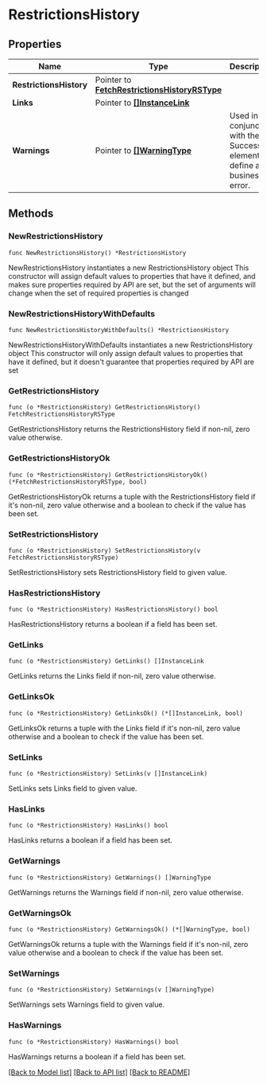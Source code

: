 # RestrictionsHistory

## Properties

Name | Type | Description | Notes
------------ | ------------- | ------------- | -------------
**RestrictionsHistory** | Pointer to [**FetchRestrictionsHistoryRSType**](FetchRestrictionsHistoryRSType.md) |  | [optional] 
**Links** | Pointer to [**[]InstanceLink**](InstanceLink.md) |  | [optional] 
**Warnings** | Pointer to [**[]WarningType**](WarningType.md) | Used in conjunction with the Success element to define a business error. | [optional] 

## Methods

### NewRestrictionsHistory

`func NewRestrictionsHistory() *RestrictionsHistory`

NewRestrictionsHistory instantiates a new RestrictionsHistory object
This constructor will assign default values to properties that have it defined,
and makes sure properties required by API are set, but the set of arguments
will change when the set of required properties is changed

### NewRestrictionsHistoryWithDefaults

`func NewRestrictionsHistoryWithDefaults() *RestrictionsHistory`

NewRestrictionsHistoryWithDefaults instantiates a new RestrictionsHistory object
This constructor will only assign default values to properties that have it defined,
but it doesn't guarantee that properties required by API are set

### GetRestrictionsHistory

`func (o *RestrictionsHistory) GetRestrictionsHistory() FetchRestrictionsHistoryRSType`

GetRestrictionsHistory returns the RestrictionsHistory field if non-nil, zero value otherwise.

### GetRestrictionsHistoryOk

`func (o *RestrictionsHistory) GetRestrictionsHistoryOk() (*FetchRestrictionsHistoryRSType, bool)`

GetRestrictionsHistoryOk returns a tuple with the RestrictionsHistory field if it's non-nil, zero value otherwise
and a boolean to check if the value has been set.

### SetRestrictionsHistory

`func (o *RestrictionsHistory) SetRestrictionsHistory(v FetchRestrictionsHistoryRSType)`

SetRestrictionsHistory sets RestrictionsHistory field to given value.

### HasRestrictionsHistory

`func (o *RestrictionsHistory) HasRestrictionsHistory() bool`

HasRestrictionsHistory returns a boolean if a field has been set.

### GetLinks

`func (o *RestrictionsHistory) GetLinks() []InstanceLink`

GetLinks returns the Links field if non-nil, zero value otherwise.

### GetLinksOk

`func (o *RestrictionsHistory) GetLinksOk() (*[]InstanceLink, bool)`

GetLinksOk returns a tuple with the Links field if it's non-nil, zero value otherwise
and a boolean to check if the value has been set.

### SetLinks

`func (o *RestrictionsHistory) SetLinks(v []InstanceLink)`

SetLinks sets Links field to given value.

### HasLinks

`func (o *RestrictionsHistory) HasLinks() bool`

HasLinks returns a boolean if a field has been set.

### GetWarnings

`func (o *RestrictionsHistory) GetWarnings() []WarningType`

GetWarnings returns the Warnings field if non-nil, zero value otherwise.

### GetWarningsOk

`func (o *RestrictionsHistory) GetWarningsOk() (*[]WarningType, bool)`

GetWarningsOk returns a tuple with the Warnings field if it's non-nil, zero value otherwise
and a boolean to check if the value has been set.

### SetWarnings

`func (o *RestrictionsHistory) SetWarnings(v []WarningType)`

SetWarnings sets Warnings field to given value.

### HasWarnings

`func (o *RestrictionsHistory) HasWarnings() bool`

HasWarnings returns a boolean if a field has been set.


[[Back to Model list]](../README.md#documentation-for-models) [[Back to API list]](../README.md#documentation-for-api-endpoints) [[Back to README]](../README.md)


